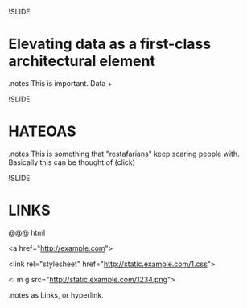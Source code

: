 !SLIDE
# Elevating data as a first-class architectural element #

.notes This is important. Data +

!SLIDE
# HATEOAS #

.notes This is something that "restafarians" keep scaring people with. Basically this can be thought of (click)

!SLIDE
# LINKS #
@@@ html

&lt;a href="http://example.com"&gt;

&lt;link rel="stylesheet" href="http://static.example.com/1.css"&gt;

&lt;i m g src="http://static.example.com/1234.png"&gt;

.notes as Links, or hyperlink.